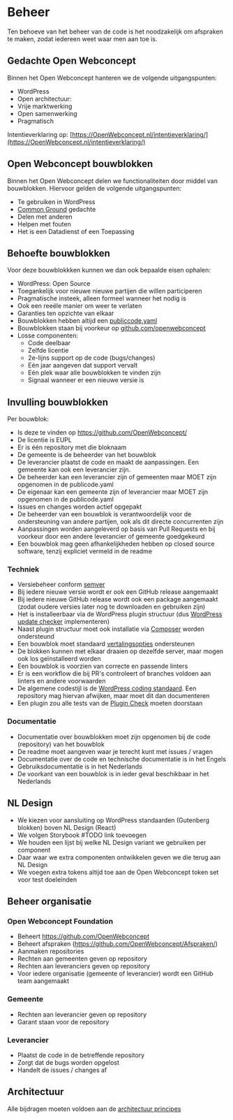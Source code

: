 # Beheer

Ten behoeve van het beheer van de code is het noodzakelijk om afspraken te maken, zodat iedereen weet waar men aan toe is.

## Gedachte Open Webconcept

Binnen het Open Webconcept hanteren we de volgende uitgangspunten:

* WordPress
* Open architectuur:
* Vrije marktwerking
* Open samenwerking
* Pragmatisch

Intentieverklaring op: [https://OpenWebconcept.nl/intentieverklaring/](https://OpenWebconcept.nl/intentieverklaring/)

## Open Webconcept bouwblokken

Binnen het Open Webconcept delen we functionaliteiten door middel van bouwblokken. Hiervoor gelden de volgende uitgangspunten:

* Te gebruiken in WordPress
* [Common Ground](https://commonground.nl/) gedachte
* Delen met anderen
* Helpen met fouten
* Het is een Datadienst of een Toepassing

## Behoefte bouwblokken

Voor deze bouwblokkken kunnen we dan ook bepaalde eisen ophalen:

* WordPress: Open Source
* Toegankelijk voor nieuwe nieuwe partijen die willen participeren
* Pragmatische insteek, alleen formeel wanneer het nodig is
* Ook een reeële manier om weer te verlaten
* Garanties ten opzichte van elkaar
* Bouwblokken hebben altijd een [publiccode.yaml](https://yml.publiccode.tools/)
* Bouwblokken staan bij voorkeur op [github.com/openwebconcept](https://github.com/openwebconcept)
* Losse componenten:
  * Code deelbaar
  * Zelfde licentie
  * 2e-lijns support op de code (bugs/changes)
  * Eén jaar aangeven dat support vervalt
  * Eén plek waar alle bouwblokken te vinden zijn
  * Signaal wanneer er een nieuwe versie is

## Invulling bouwblokken

Per bouwblok:

* Is deze te vinden op https://github.com/OpenWebconcept/
* De licentie is EUPL
* Er is één repository met die bloknaam
* De gemeente is de beheerder van het bouwblok
* De leverancier plaatst de code en maakt de aanpassingen. Een gemeente kan ook een leverancier zijn.
* De beheerder kan een leverancier zijn of gemeenten maar MOET zijn opgenomen in de publicode.yaml
* De eigenaar kan een gemeente zijn of leverancier maar MOET zijn opgenomen in de publicode.yaml
* Issues en changes worden actief opgepakt
* De beheerder van een bouwblok is verantwoordelijk voor de ondersteuning van andere partijen, ook als dit directe concurrenten zijn
* Aanpassingen worden aangeleverd op basis van Pull Requests en bij voorkeur door een andere leverancier of gemeente goedgekeurd
* Een bouwblok mag geen afhankelijkheden hebben op closed source software, tenzij expliciet vermeld in de readme

### Techniek

* Versiebeheer conform [semver](https://semver.org/)
* Bij iedere nieuwe versie wordt er ook een GitHub release aangemaakt
* Bij iedere nieuwe GitHub release wordt ook een package aangemaakt (zodat oudere versies later nog te downloaden en gebruiken zijn)
* Het is installeerbaar via de WordPress plugin structuur (dus [WordPress update checker](https://github.com/YahnisElsts/plugin-update-checker) implementeren)
* Naast plugin structuur moet ook installatie via [Composer](https://getcomposer.org/) worden ondersteund
* Een bouwblok moet standaard [vertalingsopties](https://codex.wordpress.org/I18n_for_WordPress_Developers) ondersteunen
* De blokken kunnen met elkaar draaien op dezelfde server, maar mogen ook los geïnstalleerd worden
* Een bouwblok is voorzien van correcte en passende linters
* Er is een workflow die bij PR's controleert of branches voldoen aan linters en andere voorwaarden
* De algemene codestijl is de [WordPress coding standaard](https://developer.wordpress.org/coding-standards/wordpress-coding-standards/). Een repository mag hiervan afwijken, maar moet dit dan documenteren
* Een plugin zou alle tests van de [Plugin Check](https://wordpress.org/plugins/plugin-check/) moeten doorstaan

### Documentatie

* Documentatie over bouwblokken moet zijn opgenomen bij de code (repository) van het bouwblok
* De readme moet aangeven waar je terecht kunt met issues / vragen
* Documentatie over de code en technische documentatie is in het Engels
* Gebruiksdocumentatie is in het Nederlands
* De voorkant van een bouwblok is in ieder geval beschikbaar in het Nederlands

## NL Design

* We kiezen voor aansluiting op WordPress standaarden (Gutenberg blokken) boven NL Design (React)
* We volgen Storybook #TODO link toevoegen
* We houden een lijst bij welke NL Design variant we gebruiken per component
* Daar waar we extra componenten ontwikkelen geven we die terug aan NL Design
* We voegen extra tokens altijd toe aan de Open Webconcept token set voor test doeleinden

## Beheer organisatie

### Open Webconcept Foundation

* Beheert https://github.com/OpenWebconcept
* Beheert afspraken (https://github.com/OpenWebconcept/Afspraken/)
* Aanmaken repositories
* Rechten aan gemeenten geven op repository
* Rechten aan leveranciers geven op repository
* Voor iedere organisatie (gemeente of leverancier) wordt een GitHub team aangemaakt

### Gemeente

* Rechten aan leverancier geven op repository
* Garant staan voor de repository

### Leverancier

* Plaatst de code in de betreffende repository
* Zorgt dat de bugs worden opgelost
* Handelt de issues / changes af

## Architectuur

Alle bijdragen moeten voldoen aan de [architectuur principes](Architectuur.md) 
